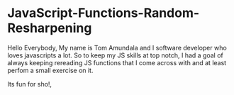 # JavaScript-Functions-Random-Resharpening

Hello Everybody, My name is Tom Amundala and I software developer who loves javascripts a lot.
So to keep my JS skills at top notch, I had a goal of always keeping rereading JS functions that
I come across with and at least perfom a small exercise on it.

Its fun for sho!, 
